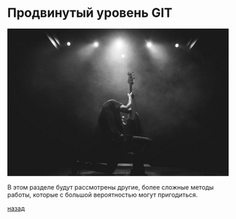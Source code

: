 # Продвинутый уровень GIT

![05](05.jpeg)

В этом разделе будут рассмотрены другие, более сложные методы работы, которые с большой вероятностью могут пригодиться.

[назад](README.md)
